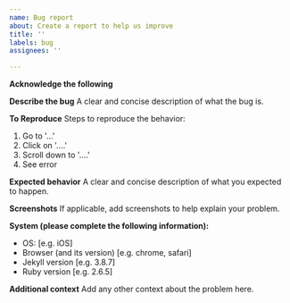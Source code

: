 ```yaml
---
name: Bug report
about: Create a report to help us improve
title: ''
labels: bug
assignees: ''

---
```


**Acknowledge the following**


**Describe the bug**
A clear and concise description of what the bug is.

**To Reproduce**
Steps to reproduce the behavior:
1. Go to '...'
2. Click on '....'
3. Scroll down to '....'
4. See error

**Expected behavior**
A clear and concise description of what you expected to happen.

**Screenshots**
If applicable, add screenshots to help explain your problem.

**System (please complete the following information):**
 - OS: [e.g. iOS]
 - Browser (and its version) [e.g. chrome, safari]
 - Jekyll version [e.g. 3.8.7]
- Ruby version [e.g. 2.6.5]

**Additional context**
Add any other context about the problem here.
